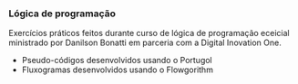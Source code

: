### Lógica de programação 

Exercícios práticos feitos durante curso de lógica de programação eceicial ministrado por Danilson Bonatti em parceria com a Digital Inovation One.

- Pseudo-códigos desenvolvidos usando o Portugol
- Fluxogramas desenvolvidos usando o Flowgorithm